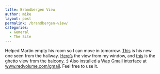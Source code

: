 ```yaml
---
title: Brandbergen View
author: mike
layout: post
permalink: /brandbergen-view/
categories:
  - General
  - The Site
---
```

Helped Martin empty his room so I can move in tomorrow. <a target="_blank" href="http://www.redvolume.com/temp/martinsbed.jpg">This</a> is his new one seen from the hallway. <a target="_blank" href="http://www.redvolume.com/temp/view1.jpg">Here&#8217;s</a> the view from my window, and <a target="_blank" href="http://www.redvolume.com/temp/theghetto.jpg">this</a> is the ghetto view from the balcony. :) Also installed a <a target="_blank" href="http://sourceforge.net/projects/gmail-mobile/">Wap Gmail</a> interface at www.redvolume.com/gmail. Feel free to use it.